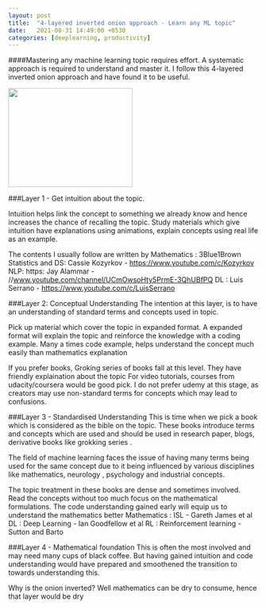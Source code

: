 ```yaml
---
layout: post
title:  "4-layered inverted onion approach - Learn any ML topic"
date:   2021-08-31 14:49:00 +0530
categories: [deeplearning, productivity]
---
```



####Mastering any machine learning topic requires effort. A systematic approach is required to understand and master it. I follow this 4-layered inverted onion approach and have found it to be useful.

<img src="{{ site.baseurl }}/static/img/inverted_onion.png" style="height:200px;width:250px;"/>

###Layer 1 - Get intuition about the topic. 

Intuition helps link the concept to something we already know and hence increases the chance of recalling the topic. Study materials which give intuition have explanations using animations, explain concepts using real life as an example.  

The contents I usually follow are written by
Mathematics : 3Blue1Brown
Statistics  and DS:  Cassie Kozyrkov - https://www.youtube.com/c/Kozyrkov
NLP: https: Jay Alammar - //www.youtube.com/channel/UCmOwsoHty5PrmE-3QhUBfPQ
DL : Luis Serrano - https://www.youtube.com/c/LuisSerrano


###Layer 2:  Conceptual Understanding
The intention at this layer, is to have an understanding of standard terms and concepts used in topic. 

Pick up material which cover the topic in expanded format. A expanded format will explain the topic and reinforce the knowledge with a coding example. Many a times code example, helps understand the concept much easily than mathematics explanation

If you prefer books, Groking series  of books fall at this level. They have friendly explaination about the topic
For video tutorials, courses from udacity/coursera would be good pick. I do not prefer udemy at this stage, as creators may use non-standard terms for concepts which may lead to confusions.

 
###Layer 3 - Standardised Understanding
This is time when we pick a book which is considered as the bible on the topic. These books introduce terms  and concepts which are used and should be used in research paper, blogs, derivative books like grokking series . 

The field of machine learning faces the issue of having many terms being used for the same concept due to it being influenced by various disciplines like mathematics, neurology , psychology and industrial concepts.

The topic treatment in these books are dense and sometimes involved. Read the concepts without too much focus on the mathematical formulations. The code understanding gained early will equip us to understand the mathematics better
Mathematics : ISL - Gareth James et al
DL : Deep Learning - Ian Goodfellow et al
RL : Reinforcement learning - Sutton and Barto

###Layer 4 - Mathematical foundation
This is often the most involved and may need many cups of black coffee. But having gained intuition and code understanding would have prepared and smoothened the transition to towards understanding this.

Why is the onion inverted?
Well mathematics can be dry to consume, hence that layer would be dry